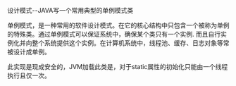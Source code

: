 设计模式--JAVA写一个常用典型的单例模式类

单例模式，是一种常用的软件设计模式。在它的核心结构中只包含一个被称为单例的特殊类。通过单例模式可以保证系统中，确保某个类只有一个实例.
而且自行实例化并向整个系统提供这个实例。在计算机系统中，线程池、缓存、日志对象等常被设计成单例。

此实现是现成安全的，JVM加载此类是，对于static属性的初始化只能由一个线程执行且仅一次。
